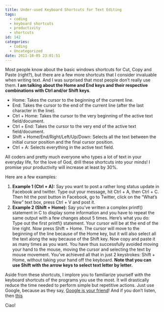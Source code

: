 ```yaml
---
title: Under-used Keyboard Shortcuts for Text Editing
tags:
  - coding
  - keyboard shortcuts
  - productivity
  - shortcuts
id: 142
categories:
  - Coding
  - Uncategorized
date: 2011-10-05 23:01:51
---
```


Most people know about the basic windows shortcuts for Cut, Copy and Paste (right?), but there are a few more shortcuts that I consider invaluable when writing text. And I was surprised that most people don’t really use them. **I am talking about the Home and End keys and their respective combinations with Ctrl and/or Shift keys**.

*   Home: Takes the cursor to the beginning of the current line.
*   End: Takes the cursor to the end of the current line (after the last character in the line).
*   Ctrl + Home: Takes the cursor to the very beginning of the active text field/document.
*   Ctrl + End: Takes the cursor to the very end of the active text field/document.
*   Shift + Home/End/Right/Left/Up/Down: Selects all the text between the initial cursor position and the final cursor position.
*   Ctrl + A: Selects everything in the active text field. 

All coders and pretty much everyone who types a lot of text in your everyday life, for the love of God, drill these shortcuts into your minds! I promise your productivity will increase at least by 30%.

Here are a few examples:

1.  **Example 1 (Ctrl + A):** Say you want to post a rather long status update in Facebook and twitter. Type out your message, hit Ctrl + A, then Ctrl + C. Then hit the post button in Facebook, go to Twitter, click on the “What’s New” text box, press Ctrl + V and post it.
2.  **Example 2 (Shift + Home):** Say you’ve written a complex printf() statement in C to display some information and you have to repeat the same output with a few changes about 5 times. Here’s what you do: Type out the first printf() statement. Your cursor will be at the end of the line right. Now press Shift + Home. The cursor will move to the beginning of the line because of the Home key, but it will also select all the text along the way because of the Shift key. Now copy and paste it as many times as you want. You have thus successfully avoided moving your hand to the mouse, moving the cursor and selecting the text by mouse movement. You’ve achieved all that in just 2 keystrokes: Shift + Home, without taking your hand off the keyboard. **Note that you can use Shift with the arrow keys to select text letter by letter.** 

Aside from these shortcuts, I implore you to familiarize yourself with the keyboard shortcuts of the programs you use the most. It will drastically reduce the time needed to perform simple but repetitive actions. Just use Google, because as they say, [Google is your friend](http://www.giyf.com/)! And if you don’t listen, then [this](http://justfuckinggoogleit.com/)

Ciao!